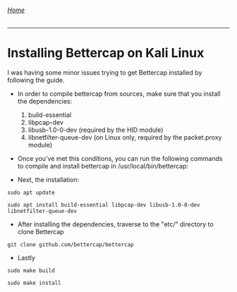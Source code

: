 ###### [Home](https://eduardo-granados.github.io/)

---

# Installing Bettercap on Kali Linux


I was having some minor issues trying to get Bettercap installed by following the guide.

- In order to compile bettercap from sources, make sure that you install the dependencies:

    1. build-essential
    2. libpcap-dev
    3. libusb-1.0-0-dev (required by the HID module)
    4. libnetfilter-queue-dev (on Linux only, required by the packet.proxy module)

- Once you’ve met this conditions, you can run the following commands to compile and install bettercap in /usr/local/bin/bettercap:

- Next, the installation:

`sudo apt update`

`sudo apt install build-essential libpcap-dev libusb-1.0-0-dev libnetfilter-queue-dev`

- After installing the dependencies, traverse to the "etc/" directory to clone Bettercap

`git clone github.com/bettercap/bettercap`

- Lastly

`sudo make build`

`sudo make install`